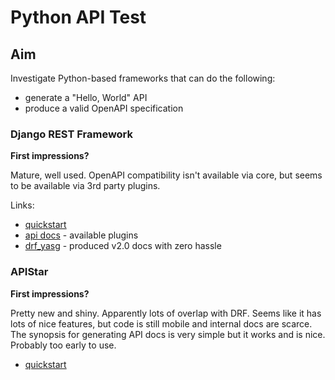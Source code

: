 # Python API Test

## Aim

Investigate Python-based frameworks that can do the following:

* generate a "Hello, World" API
* produce a valid OpenAPI specification

### Django REST Framework

**First impressions?**

Mature, well used. OpenAPI compatibility isn't available via core, but seems to be available via 3rd party plugins.

Links:

* [quickstart](http://www.django-rest-framework.org/tutorial/quickstart/)
* [api docs](http://www.django-rest-framework.org/topics/documenting-your-api/) - available plugins
* [drf_yasg](https://drf-yasg.readthedocs.io/en/stable/) - produced v2.0 docs with zero hassle

### APIStar

**First impressions?**

Pretty new and shiny. Apparently lots of overlap with DRF. Seems like it has lots of nice features, but code is still mobile and internal docs are scarce. The synopsis for generating API docs is very simple but it works and is nice. Probably too early to use.

* [quickstart](https://docs.apistar.com/)
